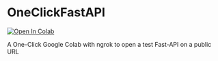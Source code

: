 # OneClickFastAPI

<a target="_blank" href="https://colab.research.google.com/github/soykhaler/OneClickFastAPI">
  <img src="https://colab.research.google.com/assets/colab-badge.svg" alt="Open In Colab"/>
</a>


A One-Click Google Colab with ngrok to open a test Fast-API on a public URL



